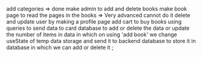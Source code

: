 add categories => done
make admin to add and delete books
make book page to read the pages in the books => Very advanced cannot do it
delete and update user by making a profile page
add cart to buy books using queries to send data to card database to add or delete the data or update the number of items in data
in which on using 'add book'  we change useState of temp data storage and send it to backend database to store it in database in which we can add or delete it ;